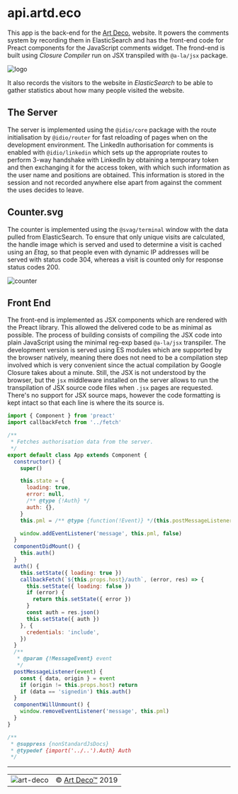 # api.artd.eco

This app is the back-end for the [Art Deco.](www.artd.eco) website. It powers the comments system by recording them in ElasticSearch and has the front-end code for Preact components for the JavaScript comments widget. The frond-end is built using _Closure Compiler_ run on JSX transpiled with `@a-la/jsx` package.

![logo](images/reflex.png)

It also records the visitors to the website in _ElasticSearch_ to be able to gather statistics about how many people visited the website.

## The Server

The server is implemented using the `@idio/core` package with the route initialisation by `@idio/router` for fast reloading of pages when on the development environment. The LinkedIn authorisation for comments is enabled with `@idio/linkedin` which sets up the appropriate routes to perform 3-way handshake with LinkedIn by obtaining a temporary token and then exchanging it for the access token, with which such information as the user name and positions are obtained. This information is stored in the session and not recorded anywhere else apart from against the comment the uses decides to leave.

## Counter.svg

The counter is implemented using the `@svag/terminal` window with the data pulled from ElasticSearch. To ensure that only unique visits are calculated, the handle image which is served and used to determine a visit is cached using an _Etag_, so that people even with dynamic IP addresses will be served with status code 304, whereas a visit is counted only for response status codes 200.

![counter](images/counter.svg?sanitize=true)

## Front End

The front-end is implemented as JSX components which are rendered with the Preact library. This allowed the delivered code to be as minimal as possible. The process of building consists of compiling the JSX code into plain JavaScript using the minimal reg-exp based `@a-la/jsx` transpiler. The development version is served using ES modules which are supported by the browser natively, meaning there does not need to be a compilation step involved which is very convenient since the actual compilation by Google Closure takes about a minute. Still, the JSX is not understood by the browser, but the `jsx` middleware installed on the server allows to run the transpilation of JSX source code files when `.jsx` pages are requested. There's no support for JSX source maps, however the code formatting is kept intact so that each line is where the its source is.

```js
import { Component } from 'preact'
import callbackFetch from '../fetch'

/**
 * Fetches authorisation data from the server.
 */
export default class App extends Component {
  constructor() {
    super()

    this.state = {
      loading: true,
      error: null,
      /** @type {!Auth} */
      auth: {},
    }
    this.pml = /** @type {function(!Event)} */(this.postMessageListener.bind(this))

    window.addEventListener('message', this.pml, false)
  }
  componentDidMount() {
    this.auth()
  }
  auth() {
    this.setState({ loading: true })
    callbackFetch(`${this.props.host}/auth`, (error, res) => {
      this.setState({ loading: false })
      if (error) {
        return this.setState({ error })
      }
      const auth = res.json()
      this.setState({ auth })
    }, {
      credentials: 'include',
    })
  }
  /**
   * @param {!MessageEvent} event
   */
  postMessageListener(event) {
    const { data, origin } = event
    if (origin != this.props.host) return
    if (data == 'signedin') this.auth()
  }
  componentWillUnmount() {
    window.removeEventListener('message', this.pml)
  }
}

/**
 * @suppress {nonStandardJsDocs}
 * @typedef {import('../..').Auth} Auth
 */
```

---

<table>
  <tr>
    <td><img src="https://avatars3.githubusercontent.com/u/38815725?v=4&amp;s=100" alt="art-deco"></td>
    <td>© <a href="https://www.artd.eco">Art Deco™</a> 2019</td>
  </tr>
</table>
